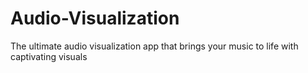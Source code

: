 # Audio-Visualization
The ultimate audio visualization app that brings your music to life with captivating visuals
